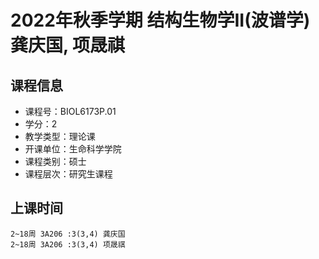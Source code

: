 # 2022年秋季学期 结构生物学II(波谱学) 龚庆国, 项晟祺






## 课程信息

- 课程号：BIOL6173P.01
- 学分：2
- 教学类型：理论课
- 开课单位：生命科学学院
- 课程类别：硕士
- 课程层次：研究生课程

## 上课时间

```
2~18周 3A206 :3(3,4) 龚庆国
2~18周 3A206 :3(3,4) 项晟祺
```

